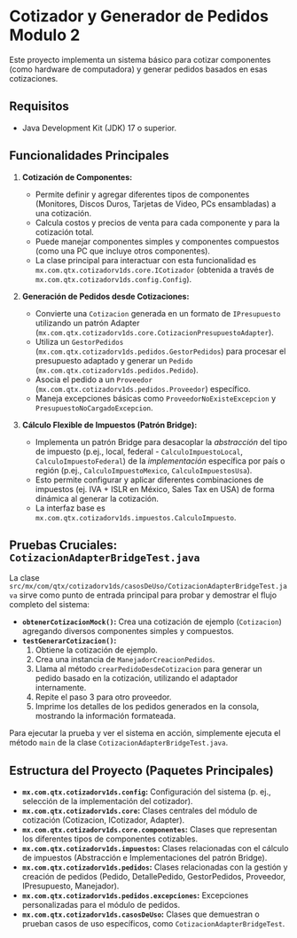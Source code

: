 # Cotizador y Generador de Pedidos Modulo 2

Este proyecto implementa un sistema básico para cotizar componentes (como hardware de computadora) y generar pedidos basados en esas cotizaciones.

## Requisitos

*   Java Development Kit (JDK) 17 o superior.

## Funcionalidades Principales

1.  **Cotización de Componentes:**
    *   Permite definir y agregar diferentes tipos de componentes (Monitores, Discos Duros, Tarjetas de Video, PCs ensambladas) a una cotización.
    *   Calcula costos y precios de venta para cada componente y para la cotización total.
    *   Puede manejar componentes simples y componentes compuestos (como una PC que incluye otros componentes).
    *   La clase principal para interactuar con esta funcionalidad es `mx.com.qtx.cotizadorv1ds.core.ICotizador` (obtenida a través de `mx.com.qtx.cotizadorv1ds.config.Config`).

2.  **Generación de Pedidos desde Cotizaciones:**
    *   Convierte una `Cotizacion` generada en un formato de `IPresupuesto` utilizando un patrón Adapter (`mx.com.qtx.cotizadorv1ds.core.CotizacionPresupuestoAdapter`).
    *   Utiliza un `GestorPedidos` (`mx.com.qtx.cotizadorv1ds.pedidos.GestorPedidos`) para procesar el presupuesto adaptado y generar un `Pedido` (`mx.com.qtx.cotizadorv1ds.pedidos.Pedido`).
    *   Asocia el pedido a un `Proveedor` (`mx.com.qtx.cotizadorv1ds.pedidos.Proveedor`) específico.
    *   Maneja excepciones básicas como `ProveedorNoExisteExcepcion` y `PresupuestoNoCargadoExcepcion`.

3.  **Cálculo Flexible de Impuestos (Patrón Bridge):**
    *   Implementa un patrón Bridge para desacoplar la *abstracción* del tipo de impuesto (p.ej., local, federal - `CalculoImpuestoLocal`, `CalculoImpuestoFederal`) de la *implementación* específica por país o región (p.ej., `CalculoImpuestoMexico`, `CalculoImpuestosUsa`).
    *   Esto permite configurar y aplicar diferentes combinaciones de impuestos (ej. IVA + ISLR en México, Sales Tax en USA) de forma dinámica al generar la cotización.
    *   La interfaz base es `mx.com.qtx.cotizadorv1ds.impuestos.CalculoImpuesto`.

## Pruebas Cruciales: `CotizacionAdapterBridgeTest.java`

La clase `src/mx/com/qtx/cotizadorv1ds/casosDeUso/CotizacionAdapterBridgeTest.java` sirve como punto de entrada principal para probar y demostrar el flujo completo del sistema:

*   **`obtenerCotizacionMock()`:** Crea una cotización de ejemplo (`Cotizacion`) agregando diversos componentes simples y compuestos.
*   **`testGenerarCotizacion()`:**
    1.  Obtiene la cotización de ejemplo.
    2.  Crea una instancia de `ManejadorCreacionPedidos`.
    3.  Llama al método `crearPedidoDesdeCotizacion` para generar un pedido basado en la cotización, utilizando el adaptador internamente.
    4.  Repite el paso 3 para otro proveedor.
    5.  Imprime los detalles de los pedidos generados en la consola, mostrando la información formateada.

Para ejecutar la prueba y ver el sistema en acción, simplemente ejecuta el método `main` de la clase `CotizacionAdapterBridgeTest.java`.

## Estructura del Proyecto (Paquetes Principales)

*   **`mx.com.qtx.cotizadorv1ds.config`:** Configuración del sistema (p. ej., selección de la implementación del cotizador).
*   **`mx.com.qtx.cotizadorv1ds.core`:** Clases centrales del módulo de cotización (Cotizacion, ICotizador, Adapter).
*   **`mx.com.qtx.cotizadorv1ds.core.componentes`:** Clases que representan los diferentes tipos de componentes cotizables.
*   **`mx.com.qtx.cotizadorv1ds.impuestos`:** Clases relacionadas con el cálculo de impuestos (Abstracción e Implementaciones del patrón Bridge).
*   **`mx.com.qtx.cotizadorv1ds.pedidos`:** Clases relacionadas con la gestión y creación de pedidos (Pedido, DetallePedido, GestorPedidos, Proveedor, IPresupuesto, Manejador).
*   **`mx.com.qtx.cotizadorv1ds.pedidos.excepciones`:** Excepciones personalizadas para el módulo de pedidos.
*   **`mx.com.qtx.cotizadorv1ds.casosDeUso`:** Clases que demuestran o prueban casos de uso específicos, como `CotizacionAdapterBridgeTest`. 